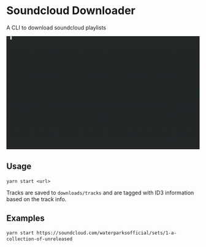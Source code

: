 # Soundcloud Downloader
A CLI to download soundcloud playlists

![Demo](demo/demo.gif)

## Usage

```
yarn start <url>
```

Tracks are saved to `downloads/tracks` and are tagged with ID3 information based on the track info.

## Examples

```
yarn start https://soundcloud.com/waterparksofficial/sets/1-a-collection-of-unreleased
```
